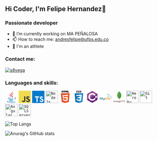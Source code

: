 ## Hi Coder, I'm Felipe Hernandez👋

### Passionate developer


- 🔭 I’m currently working on MA PEÑALOSA 
- 📫 How to reach me: andresfelipe@ufps.edu.co
- 👟 I'm an athlete

### Contact me:
<a href="https://www.linkedin.com/in/andres-felipe-hernandez-caicedo-b06172220/" target="__blank"><img align="center" src="https://raw.githubusercontent.com/rahuldkjain/github-profile-readme-generator/master/src/images/icons/Social/linked-in-alt.svg" alt="s8vega" height="30" width="40" /></a>
### Languages and skills:
<code><img src="https://raw.githubusercontent.com/devicons/devicon/master/icons/java/java-original.svg" width="40" height="40" title="Java"></code>
<code><img src="https://raw.githubusercontent.com/github/explore/80688e429a7d4ef2fca1e82350fe8e3517d3494d/topics/javascript/javascript.png" width="40" height="40" title="JavaScript"></code>
<code><img  src="https://raw.githubusercontent.com/github/explore/80688e429a7d4ef2fca1e82350fe8e3517d3494d/topics/typescript/typescript.png" width="40" height="40" title="TypeScript"></code>
<code><img  src="https://cdn.icon-icons.com/icons2/2415/PNG/512/nodejs_plain_logo_icon_146409.png" width="40" height="40" title="NodeJs"></code>
<code><img src="https://raw.githubusercontent.com/github/explore/80688e429a7d4ef2fca1e82350fe8e3517d3494d/topics/html/html.png" width="40" height="40" title="HTML"></code>
<code><img src="https://raw.githubusercontent.com/github/explore/80688e429a7d4ef2fca1e82350fe8e3517d3494d/topics/css/css.png" width="40" height="40" title="CSS"></code>
<code><img src="https://raw.githubusercontent.com/devicons/devicon/master/icons/csharp/csharp-original.svg" width="40" height="40" title="Csharp"></code>
<code><img src="https://raw.githubusercontent.com/devicons/devicon/master/icons/mysql/mysql-original-wordmark.svg" width="40" height="40" title="Mysql"></code>
<code><img src="https://raw.githubusercontent.com/devicons/devicon/master/icons/mongodb/mongodb-original-wordmark.svg" width="40" height="40" title="MongoDB"></code>
<code><img src="https://www.vectorlogo.zone/logos/heroku/heroku-icon.svg" width="40" height="40" title="Heroku"></code>
<code><img src="https://www.vectorlogo.zone/logos/git-scm/git-scm-icon.svg" width="40" height="40" title="Git"></code>
<code><img src="https://cdn.icon-icons.com/icons2/2415/PNG/512/angularjs_original_logo_icon_146649.png" width="40" height="40" title="Angular"></code>
<code><img src="https://cdn.iconscout.com/icon/free/png-256/sql-4-190807.png" width="40" height="40" title="SQLServer"></code>


![Top Langs](https://github-readme-stats.vercel.app/api/top-langs/?username=FelipeHernandez98&layout=compact&theme=radical&langs_count=8)

![Anurag's GitHub stats](https://github-readme-stats.vercel.app/api?username=FelipeHernandez98&show_icons=true&theme=radical)



